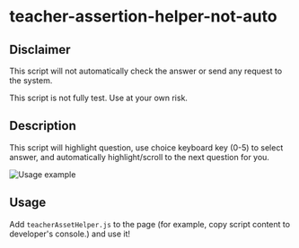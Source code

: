 # teacher-assertion-helper-not-auto
## Disclaimer

This script will not automatically check the answer or send any request to the system.

This script is not fully test. Use at your own risk.

## Description

This script will highlight question, use choice keyboard key (0-5) to select answer, and automatically highlight/scroll to the next question for you.

![Usage example](https://i.imgur.com/iKs0q3D.png)

## Usage
Add `teacherAssetHelper.js` to the page (for example, copy script content to developer's console.) and use it!